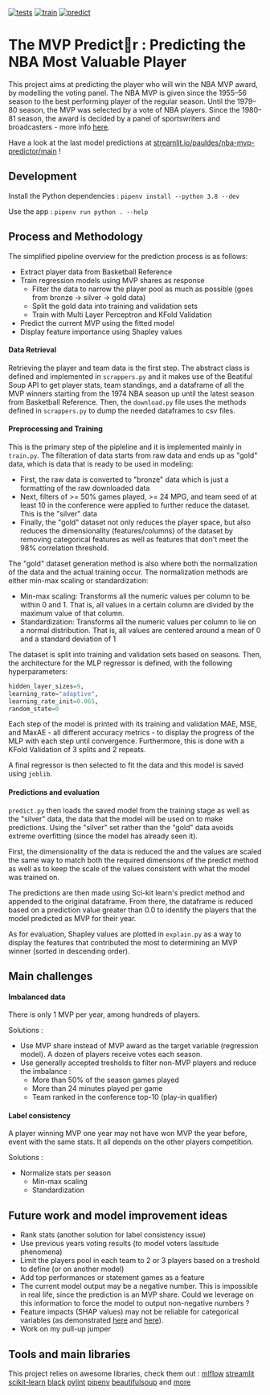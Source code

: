 [![tests](https://github.com/pauldes/nba-mvp-predictor/actions/workflows/tests.yaml/badge.svg)](https://github.com/pauldes/nba-mvp-predictor/actions/workflows/tests.yaml)
[![train](https://github.com/pauldes/nba-mvp-predictor/actions/workflows/train.yaml/badge.svg)](https://github.com/pauldes/nba-mvp-predictor/actions/workflows/train.yaml)
[![predict](https://github.com/pauldes/nba-mvp-predictor/actions/workflows/predict.yaml/badge.svg)](https://github.com/pauldes/nba-mvp-predictor/actions/workflows/predict.yaml)

# **The MVP Predict🏀r** : Predicting the NBA Most Valuable Player

This project aims at predicting the player who will win the NBA MVP award, by modelling the voting panel. The NBA MVP is given since the 1955–56 season to the best performing player of the regular season. Until the 1979–80 season, the MVP was selected by a vote of NBA players. Since the 1980–81 season, the award is decided by a panel of sportswriters and broadcasters - more info [here](https://en.wikipedia.org/wiki/NBA_Most_Valuable_Player_Award).

Have a look at the last model predictions at [streamlit.io/pauldes/nba-mvp-predictor/main](https://share.streamlit.io/pauldes/nba-mvp-predictor/main) !

## Development

Install the Python dependencies :
```pipenv install --python 3.8 --dev```

Use the app :
```pipenv run python . --help```

## Process and Methodology

The simplified pipeline overview for the prediction process is as follows:
- Extract player data from Basketball Reference
- Train regression models using MVP shares as response
  - Filter the data to narrow the player pool as much as possible (goes from bronze -> silver -> gold data)
  - Split the gold data into training and validation sets
  - Train with Multi Layer Perceptron and KFold Validation
- Predict the current MVP using the fitted model
- Display feature importance using Shapley values

#### Data Retrieval

Retrieving the player and team data is the first step. The abstract class is defined and implemented in ```scrappers.py``` and it makes use of the Beatiful Soup API to get player stats, team standings, and a dataframe of all the MVP winners starting from the 1974 NBA season up until the latest season from Basketball Reference. Then, the ```download.py``` file uses the methods defined in ```scrappers.py``` to dump the needed dataframes to csv files.

#### Preprocessing and Training 

This is the primary step of the pipleline and it is implemented mainly in ```train.py```. The filteration of data starts from raw data and ends up as "gold" data, which is data that is ready to be used in modeling:
- First, the raw data is converted to "bronze" data which is just a formatting of the raw downloaded data
- Next, filters of >= 50% games played, >= 24 MPG, and team seed of at least 10 in the conference were applied to further reduce the dataset. This is the "silver" data
- Finally, the "gold" dataset not only reduces the player space, but also reduces the dimensionality (features/columns) of the dataset by removing categorical features as well as features that don't meet the 98% correlation threshold.

The "gold" dataset generation method is also where both the normalization of the data and the actual training occur. The normalization methods are either min-max scaling or standardization:
- Min-max scaling: Transforms all the numeric values per column to be within 0 and 1. That is, all values in a certain column are divided by the maximum value of that column.
- Standardization: Transforms all the numeric values per column to lie on a normal distribution. That is, all values are centered around a mean of 0 and a standard deviation of 1

The dataset is split into training and validation sets based on seasons. Then, the architecture for the MLP regressor is defined, with the following hyperparameters:
```python
hidden_layer_sizes=9,
learning_rate="adaptive",
learning_rate_init=0.065,
random_state=0
```

Each step of the model is printed with its training and validation MAE, MSE, and MaxAE - all different accuracy metrics - to display the progress of the MLP with each step until convergence. Furthermore, this is done with a KFold Validation of 3 splits and 2 repeats.

A final regressor is then selected to fit the data and this model is saved using ```joblib```.

#### Predictions and evaluation

```predict.py``` then loads the saved model from the training stage as well as the "silver" data, the data that the model will be used on to make predictions. Using the "silver" set rather than the "gold" data avoids extreme overfitting (since the model has already seen it). 

First, the dimensionality of the data is reduced the and the values are scaled the same way to match both the required dimensions of the predict method as well as to keep the scale of the values consistent with what the model was trained on. 

The predictions are then made using Sci-kit learn's predict method and appended to the original dataframe. From there, the dataframe is reduced based on a prediction value greater than 0.0 to identify the players that the model predicted as MVP for their year. 

As for evaluation, Shapley values are plotted in ```explain.py``` as a way to display the features that contributed the most to determining an MVP winner (sorted in descending order).

## Main challenges


#### Imbalanced data 

There is only 1 MVP per year, among hundreds of players.

Solutions :
- Use MVP share instead of MVP award as the target variable (regression model). A dozen of players receive votes each season.
- Use generally accepted tresholds to filter non-MVP players and reduce the imbalance : 
  - More than 50% of the season games played
  - More than 24 minutes played per game
  - Team ranked in the conference top-10 (play-in qualifier)

#### Label consistency

A player winning MVP one year may not have won MVP the year before, event with the same stats. It all depends on the other players competition.

Solutions :
- Normalize stats per season
  - Min-max scaling
  - Standardization

## Future work and model improvement ideas

- Rank stats (another solution for label consistency issue)
- Use previous years voting results (to model voters lassitude phenomena)
- Limit the players pool in each team to 2 or 3 players based on a treshold to define (or on another model)
- Add top performances or statement games as a feature
- The current model output may be a negative number. This is impossible in real life, since the prediction is an MVP share. Could we leverage on this information to force the model to output non-negative numbers ?
- Feature impacts (SHAP values) may not be reliable for categorical variables (as demonstrated [here](https://arxiv.org/pdf/2103.13342.pdf) and [here](https://arxiv.org/pdf/1909.08128.pdf)).
- Work on my pull-up jumper

## Tools and main libraries

This project relies on awesome libraries, check them out :
[mlflow](https://github.com/mlflow/mlflow)
[streamlit](https://github.com/streamlit/streamlit)
[scikit-learn](https://github.com/scikit-learn/scikit-learn)
[black](https://github.com/psf/black)
[pylint](https://github.com/PyCQA/pylint)
[pipenv](https://github.com/pypa/pipenv)
[beautifulsoup](https://github.com/wention/BeautifulSoup4)
and [more](./Pipfile)
